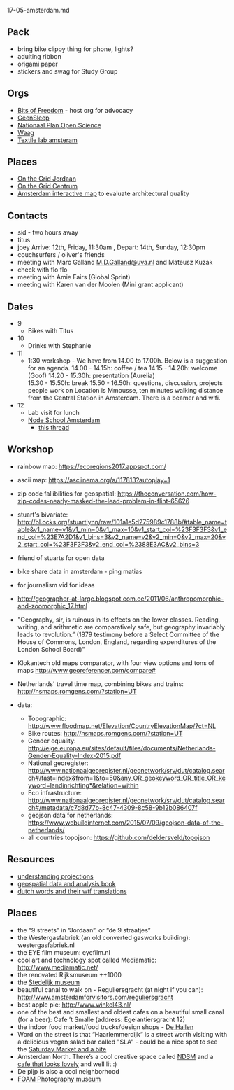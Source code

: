 17-05-amsterdam.md

## Pack
* bring bike clippy thing for phone, lights?
* adulting ribbon
* origami paper
* stickers and swag for Study Group

## Orgs

* [Bits of Freedom](https://www.bof.nl/) - host org for advocacy
* [GeenSleep](https://geensleep.net/)
* [Nationaal Plan Open Science](https://www.openscience.nl/nationaal-plan)
* [Waag](waag.org)
* [Textile lab amsteram](https://waag.org/en/project/textilelab-amsterdam)

## Places
* [On the Grid Jordaan](http://www.onthegrid.city/amsterdam/jordaan/)
* [On the Grid Centrum](http://www.onthegrid.city/amsterdam/centrum/)
* [Amsterdam interactive map](http://maps.amsterdam.nl/ordekaart/?LANG=en) to evaluate architectural quality 


## Contacts

* sid - two hours away
* titus
* joey Arrive: 12th, Friday, 11:30am , Depart: 14th, Sunday, 12:30pm
* couchsurfers / oliver's friends
* meeting with Marc Galland <M.D.Galland@uva.nl> and Mateusz Kuzak
* check with flo flo
* meeting with Amie Fairs (Global Sprint)
* meeting with Karen van der Moolen (Mini grant applicant)

## Dates

* 9 
	- Bikes with Titus
* 10 
	- Drinks with Stephanie
* 11 
	- 1:30 workshop - We have from 14.00 to 17.00h. Below is a suggestion for an agenda.
		14.00 - 14.15h: coffee / tea
		14.15 - 14.20h: welcome (Goof)
		14.20 - 15.30h: presentation (Aurelia)   
		15.30 - 15.50h: break
		15.50 - 16.50h: questions, discussion, projects people work on
	Location is Mmousse, ten minutes walking distance from the Central Station in Amsterdam. There is a beamer and wifi. 
* 12 
	- Lab visit for lunch
	- [Node School Amsterdam](https://www.meetup.com/nodeschool-amsterdam/events/237321545/)
		- [this thread](https://github.com/nodeschool/amsterdam/issues/46#issuecomment-298646398)

## Workshop

* rainbow map: https://ecoregions2017.appspot.com/
* ascii map: https://asciinema.org/a/117813?autoplay=1
* zip code fallibilities for geospatial: https://theconversation.com/how-zip-codes-nearly-masked-the-lead-problem-in-flint-65626
* stuart's bivariate: http://bl.ocks.org/stuartlynn/raw/101a1e5d275989c1788b/#table_name=table&v1_name=v1&v1_min=0&v1_max=10&v1_start_col=%23F3F3F3&v1_end_col=%23E7A2D1&v1_bins=3&v2_name=v2&v2_min=0&v2_max=20&v2_start_col=%23F3F3F3&v2_end_col=%2388E3AC&v2_bins=3
* friend of stuarts for open data
* bike share data in amsterdam - ping matias
* for journalism vid for ideas
* http://geographer-at-large.blogspot.com.ee/2011/06/anthropomorphic-and-zoomorphic_17.html
* "Geography, sir, is ruinous in its effects on the lower classes. Reading, writing, and arithmetic are comparatively safe, but geography invariably leads to revolution.” (1879 testimony before a Select Committee of the House of Commons, London, England, regarding expenditures of the London School Board)"
* Klokantech old maps comparator, with four view options and tons of maps
http://www.georeferencer.com/compare#
* Netherlands' travel time map, combining bikes and trains: http://nsmaps.romgens.com/?station=UT

* data:
	* Topographic: http://www.floodmap.net/Elevation/CountryElevationMap/?ct=NL
	* Bike routes: http://nsmaps.romgens.com/?station=UT
	* Gender equality: http://eige.europa.eu/sites/default/files/documents/Netherlands-Gender-Equality-Index-2015.pdf
	* National georegister: http://www.nationaalgeoregister.nl/geonetwork/srv/dut/catalog.search#/fast=index&from=1&to=50&any_OR_geokeyword_OR_title_OR_keyword=landinrichting*&relation=within
	* Eco infrastructure: http://www.nationaalgeoregister.nl/geonetwork/srv/dut/catalog.search#/metadata/c7d8d77b-8c47-4309-8c58-9b12b086407f
	* geojson data for netherlands: https://www.webuildinternet.com/2015/07/09/geojson-data-of-the-netherlands/
	* all countries topojson: https://github.com/deldersveld/topojson



## Resources
* [understanding projections](https://www.oreilly.com/ideas/understanding-projections-with-spatial-and-geo-data)
* [geospatial data and analysis book](https://www.safaribooksonline.com/library/view/geospatial-data-and/9781491984314/)
* [dutch words and their wtf translations](https://www.buzzfeed.com/maggyvaneijk/afgelebberde-paardelul?utm_term=.xfENGxwEzE#.rr0XWY0DVD)

## Places

- the “9 streets” in “Jordaan”. or “de 9 straatjes”
- the Westergasfabriek (an old converted gasworks building): westergasfabriek.nl
- the EYE film museum: eyefilm.nl
- cool art and technology spot called Mediamatic: http://www.mediamatic.net/ 
- the renovated Rijksmuseum ++1000
- the [Stedelijk museum](http://www.stedelijk.nl/en)
- beautiful canal to walk on - Reguliersgracht (at night if you can): http://www.amsterdamforvisitors.com/reguliersgracht
- best apple pie: http://www.winkel43.nl/ 
- one of the best and smallest and oldest cafes on a beautiful small canal (for a beer): Cafe ’t Smalle (address: Egelantiersgracht 12)
- the indoor food market/food trucks/design shops -  [De Hallen](http://dehallen-amsterdam.nl/en/)
- Word on the street is that “Haarlemmerdijk“ is a street worth visiting with a delicious vegan salad bar called "SLA”  - could be a nice spot to see the [Saturday Market and a bite](https://www.amsterdo.com/haarlemmerdijk-straat/)
- Amsterdam North. There’s a cool creative space called [NDSM](https://www.whatsupwithamsterdam.com/ndsm/) and a [cafe that looks lovely](http://noorderlichtcafe.nl/) and well lit :) 
- De pijp is also a cool neighborhood 
- [FOAM Photography museum](http://www.foam.org/museum/programme?gclid=CM-vg73Nu9MCFUgq0wodozAFLw)
